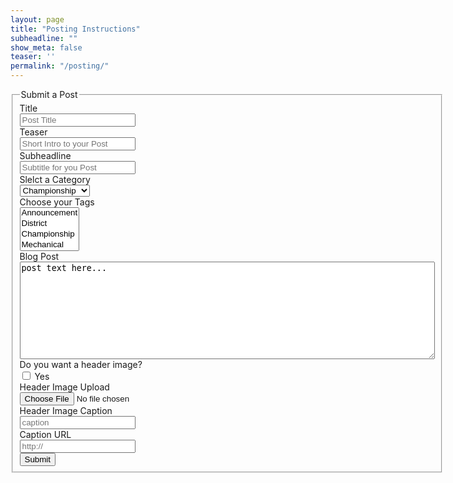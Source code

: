 ```yaml
---
layout: page
title: "Posting Instructions"
subheadline: ""
show_meta: false
teaser: ''
permalink: "/posting/"
---
```


<script src="//cdn.ckeditor.com/4.5.1/standard/ckeditor.js"></script>

<form class="form-horizontal" action="http://formspree.io/gmatson@live.com" method="POST">
<fieldset>

<!-- Form Name -->
<legend>Submit a Post</legend>

<!-- Text input-->
<div class="form-group">
  <label class="col-md-4 control-label" for="title">Title</label>  
  <div class="col-md-4">
  <input id="title" name="title" type="text" placeholder="Post Title" class="form-control input-md" required="">
    
  </div>
</div>

<!-- Text input-->
<div class="form-group">
  <label class="col-md-4 control-label" for="teaser">Teaser</label>  
  <div class="col-md-6">
  <input id="teaser" name="teaser" type="text" placeholder="Short Intro to your Post" class="form-control input-md">
    
  </div>
</div>

<!-- Text input-->
<div class="form-group">
  <label class="col-md-4 control-label" for="subheadline">Subheadline</label>  
  <div class="col-md-4">
  <input id="subheadline" name="subheadline" type="text" placeholder="Subtitle for you Post" class="form-control input-md">
    
  </div>
</div>

<!-- Select Basic -->
<div class="form-group">
  <label class="col-md-4 control-label" for="catagories">Slelct a Category</label>
  <div class="col-md-4">
    <select id="catagories" name="catagories" class="form-control">
      <option value="championship">Championship</option>
      <option value="event">Event</option>
      <option value="announcement">Announcement</option>
      <option value="technical">Technical</option>
    </select>
  </div>
</div>

<!-- Select Multiple -->
<div class="form-group">
  <label class="col-md-4 control-label" for="tags">Choose your Tags</label>
  <div class="col-md-4">
    <select id="tags" name="tags" class="form-control" multiple="multiple">
      <option value="announcement">Announcement</option>
      <option value="district">District</option>
      <option value="championship">Championship</option>
      <option value="mechanical">Mechanical</option>
      <option value="electrical">Electrical</option>
      <option value="software">Software</option>
    </select>
  </div>
</div>

<!-- Textarea -->
<div class="form-group">
  <label class="col-md-4 control-label" for="post">Blog Post</label>
  <div class="col-md-4">                     
    <textarea class="form-control" name="post" id="post" rows="10" cols="80">post text here...</textarea>
  </div>
</div>

<!-- Multiple Checkboxes (inline) -->
<div class="form-group">
  <label class="col-md-4 control-label" for="header-image">Do you want a header image?</label>
  <div class="col-md-4">
    <label class="checkbox-inline" for="header-image-0">
      <input type="checkbox" name="header-image" id="header-image-0" value="yes">
      Yes
    </label>
  </div>
</div>

<!-- File Button --> 
<div class="form-group">
  <label class="col-md-4 control-label" for="image">Header Image Upload</label>
  <div class="col-md-4">
    <input id="image" name="image" class="input-file" type="file">
  </div>
</div>

<!-- Text input-->
<div class="form-group">
  <label class="col-md-4 control-label" for="image-caption">Header Image Caption</label>  
  <div class="col-md-4">
  <input id="image-caption" name="image-caption" type="text" placeholder="caption" class="form-control input-md">
    
  </div>
</div>

<!-- Text input-->
<div class="form-group">
  <label class="col-md-4 control-label" for="caption-link">Caption URL</label>  
  <div class="col-md-4">
  <input id="caption-link" name="caption-link" type="text" placeholder="http://" class="form-control input-md">
    
  </div>
</div>

<!-- Button -->
<div class="form-group">
  <label class="col-md-4 control-label" for=""></label>
  <div class="col-md-4">
    <button id="" name="" class="btn btn-success">Submit</button>
  </div>
</div>

</fieldset>
</form>
<script>
	// Replace the <textarea id="editor1"> with a CKEditor
	// instance, using default configuration.
	CKEDITOR.replace( 'post' );
</script>
